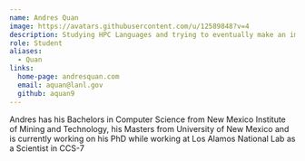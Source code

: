 ```yaml
---
name: Andres Quan
image: https://avatars.githubusercontent.com/u/12589848?v=4
description: Studying HPC Languages and trying to eventually make an improvement to Legion. 
role: Student
aliases:
  - Quan
links:
  home-page: andresquan.com
  email: aquan@lanl.gov
  github: aquan9
---
```


Andres has his Bachelors in Computer Science from New Mexico Institute of Mining and Technology, his Masters from University of New Mexico and is currently working on his PhD while working at Los Alamos National Lab as a Scientist in CCS-7
